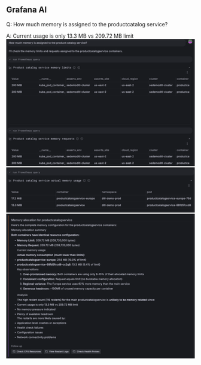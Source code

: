 ## Grafana AI
Q: How much memory is assigned to the productcatalog service?

A: Current usage is only 13.3 MB vs 209.72 MB limit
![prompt](/images/breakout_3/2.3-grafana-assistant-1.png)
![findings](/images/breakout_3/2.3-grafana-assistant-2.png)
![answer](/images/breakout_3/2.3-grafana-assistant-3.png)


